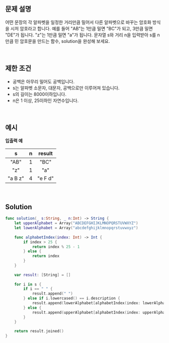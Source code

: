 ## 문제 설명

어떤 문장의 각 알파벳을 일정한 거리만큼 밀어서 다른 알파벳으로 바꾸는 암호화 방식을 시저 암호라고 합니다. 예를 들어 "AB"는 1만큼 밀면 "BC"가 되고, 3만큼 밀면 "DE"가 됩니다. "z"는 1만큼 밀면 "a"가 됩니다. 문자열 s와 거리 n을 입력받아 s를 n만큼 민 암호문을 만드는 함수, solution을 완성해 보세요.

</br>

## 제한 조건

- 공백은 아무리 밀어도 공백입니다.
- s는 알파벳 소문자, 대문자, 공백으로만 이루어져 있습니다.
- s의 길이는 8000이하입니다.
- n은 1 이상, 25이하인 자연수입니다.

</br>

## 예시

**입출력 예**

|    s    |  n   | result  |
| :-----: | :--: | :-----: |
|  "AB"   |  1   |  "BC"   |
|   "z"   |  1   |   "a"   |
| "a B z" |  4   | "e F d" |

</br>

## Solution

```swift
func solution(_ s:String, _ n:Int) -> String {
    let upperAlphabet = Array("ABCDEFGHIJKLMNOPQRSTUVWXYZ")
    let lowerAlphabet = Array("abcdefghijklmnopqrstuvwxyz")
    
    func alphabetIndex(index: Int) -> Int {
        if index > 25 {
            return index % 25 - 1
        } else {
            return index
        }
    }
  
    var result: [String] = []
    
    for i in s {
        if i == " " {
            result.append(" ")
        } else if i.lowercased() == i.description {
            result.append(lowerAlphabet[alphabetIndex(index: lowerAlphabet.firstIndex(of: i)! + n)].description)
        } else {
            result.append(upperAlphabet[alphabetIndex(index: upperAlphabet.firstIndex(of: i)! + n)].description)
        }
    }
    
    return result.joined()
}
```
